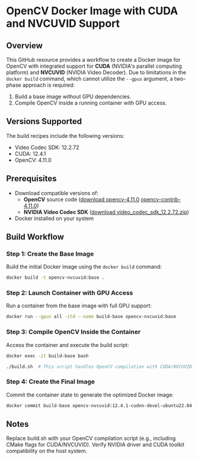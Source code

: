 # OpenCV Docker Image with CUDA and NVCUVID Support

## Overview
This GitHub resource provides a workflow to create a Docker image for OpenCV with integrated support for **CUDA** (NVIDIA's parallel computing platform) and **NVCUVID** (NVIDIA Video Decoder). Due to limitations in the `docker build` command, which cannot utilize the `--gpus` argument, a two-phase approach is required:  
1. Build a base image without GPU dependencies.  
2. Compile OpenCV inside a running container with GPU access.

## Versions Supported
The build recipes include the following versions:

- Video Codec SDK: 12.2.72
- CUDA: 12.4.1
- OpenCV: 4.11.0

## Prerequisites
- Download compatible versions of:
  - **OpenCV** source code ([download opencv-4.11.0](https://github.com/opencv/opencv/archive/refs/tags/4.11.0.zip) [opencv-contrib-4.11.0](https://github.com/opencv/opencv_contrib/releases/tag/4.11.0))
  - **NVIDIA Video Codec SDK** ([download video_codec_sdk_12.2.72.zip](https://developer.nvidia.com/designworks/video-codec-sdk/secure/12.2/video_codec_sdk_12.2.72.zip))
- Docker installed on your system

## Build Workflow

### Step 1: Create the Base Image
Build the initial Docker image using the `docker build` command:  
```bash
docker build -t opencv-nvcuvid:base .
```

### Step 2: Launch Container with GPU Access
Run a container from the base image with full GPU support:
```bash
docker run --gpus all -itd --name build-base opencv-nvcuvid:base
```

### Step 3: Compile OpenCV Inside the Container
Access the container and execute the build script:
```bash
docker exec -it build-base bash
```
```bash
./build.sh  # This script handles OpenCV compilation with CUDA/NVCUVID
```

### Step 4: Create the Final Image
Commit the container state to generate the optimized Docker image:
```bash
docker commit build-base opencv-nvcuvid:12.4.1-cudnn-devel-ubuntu22.04
```

## Notes
Replace build.sh with your OpenCV compilation script (e.g., including CMake flags for CUDA/NVCUVID).
Verify NVIDIA driver and CUDA toolkit compatibility on the host system.
